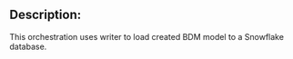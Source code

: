 ## Description:

This orchestration uses writer to load created BDM model to a Snowflake database.

